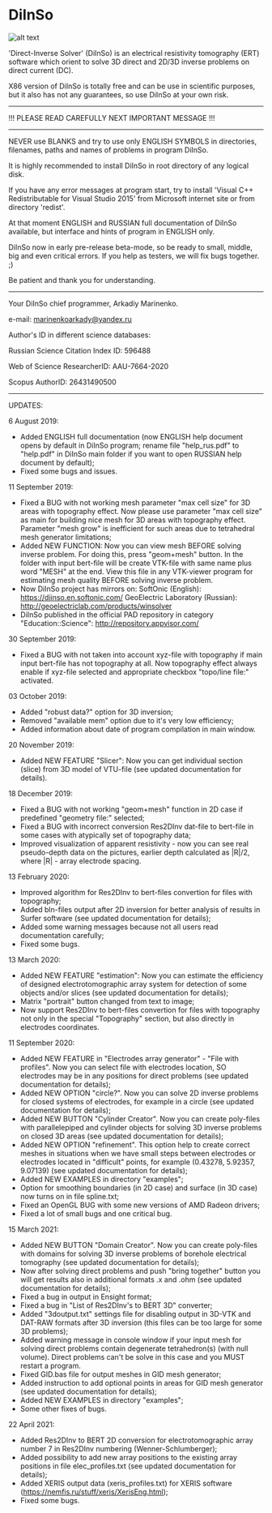 # DiInSo
![alt text](http://geoelectriclab.com/themes/radiantweb-travu/assets/images/winsolver/winsolver.png)

'Direct-Inverse Solver' (DiInSo) is an electrical resistivity tomography (ERT) software which orient to solve 3D direct and 2D/3D inverse problems on direct current (DC).

X86 version of DiInSo is totally free and can be use in scientific purposes, but it also has not any guarantees, so use DiInSo at your own risk.

-------------------------

!!! PLEASE READ CAREFULLY NEXT IMPORTANT MESSAGE !!!

-------------------------

NEVER use BLANKS and try to use only ENGLISH SYMBOLS in directories, filenames, paths and names of problems in program DiInSo.

It is highly recommended to install DiInSo in root directory of any logical disk.

If you have any error messages at program start, try to install 'Visual C++ Redistributable for Visual Studio 2015' from Microsoft internet site or from directory 'redist'.

At that moment ENGLISH and RUSSIAN full documentation of DiInSo available, but interface and hints of program in ENGLISH only.

DiInSo now in early pre-release beta-mode, so be ready to small, middle, big and even critical errors. If you help as testers, we will fix bugs together. ;)

Be patient and thank you for understanding.

-------------------------

Your DiInSo chief programmer, Arkadiy Marinenko.

e-mail: marinenkoarkady@yandex.ru

Author's ID in different science databases:

Russian Science Citation Index ID: 596488

Web of Science ResearcherID: AAU-7664-2020

Scopus AuthorID: 26431490500

-------------------------

UPDATES:

6 August 2019:
* Added ENGLISH full documentation
(now ENGLISH help document opens by default in DiInSo program;
 rename file "help_rus.pdf" to "help.pdf" in DiInSo main folder
 if you want to open RUSSIAN help document by default);
* Fixed some bugs and issues.

11 September 2019:
* Fixed a BUG with not working mesh parameter "max cell size"
 for 3D areas with topography effect.
 Now please use parameter "max cell size" as main for building
 nice mesh for 3D areas with topography effect. Parameter "mesh grow"
 is inefficient for such areas due to tetrahedral mesh generator
 limitations;
* Added NEW FUNCTION: Now you can view mesh BEFORE solving inverse
 problem. For doing this, press "geom+mesh" button. In the folder
 with input bert-file will be create VTK-file with same name plus
 word "MESH" at the end. View this file in any VTK-viewer program
 for estimating mesh quality BEFORE solving inverse problem.
* Now DiInSo project has mirrors on:
 SoftOnic (English):
 https://diinso.en.softonic.com/
 GeoElectric Laboratory (Russian):
 http://geoelectriclab.com/products/winsolver
* DiInSo published in the official PAD repository in category
 "Education::Science":
 http://repository.appvisor.com/

30 September 2019:
* Fixed a BUG with not taken into account xyz-file with
 topography if main input bert-file has not topography at all.
 Now topography effect always enable if xyz-file selected
 and appropriate checkbox "topo/line file:" activated.

03 October 2019:
* Added "robust data?" option for 3D inversion;
* Removed "available mem" option due to it's very low efficiency;
* Added information about date of program compilation in main window.

20 November 2019:
* Added NEW FEATURE "Slicer":
 Now you can get individual section (slice) from 3D model of VTU-file
 (see updated documentation for details).

18 December 2019:
* Fixed a BUG with not working "geom+mesh" function in 2D case
 if predefined "geometry file:" selected;
* Fixed a BUG with incorrect conversion Res2DInv dat-file to
 bert-file in some cases with atypically set of topography data;
* Improved visualization of apparent resistivity - now you can
 see real pseudo-depth data on the pictures, earlier depth
 calculated as |R|/2, where |R| - array electrode spacing.

13 February 2020:
* Improved algorithm for Res2DInv to bert-files convertion
 for files with topography;
* Added bln-files output after 2D inversion for better
 analysis of results in Surfer software
 (see updated documentation for details);
* Added some warning messages because not all users read
 documentation carefully;
* Fixed some bugs.

13 March 2020:
* Added NEW FEATURE "estimation":
 Now you can estimate the efficiency of designed
 electrotomographic array system for detection of some
 objects and/or slices (see updated documentation for details);
* Matrix "portrait" button changed from text to image;
* Now support Res2DInv to bert-files convertion for
 files with topography not only in the special "Topography"
 section, but also directly in electrodes coordinates.

11 September 2020:
* Added NEW FEATURE in "Electrodes array generator" -
 "File with profiles". Now you can select file with electrodes
 location, SO electrodes may be in any positions for direct
 problems (see updated documentation for details);
* Added NEW OPTION "circle?". Now you can solve 2D inverse
 problems for closed systems of electrodes, for example
 in a circle (see updated documentation for details);
* Added NEW BUTTON "Cylinder Creator". Now you can create
 poly-files with parallelepiped and cylinder objects for
 solving 3D inverse problems on closed 3D areas
 (see updated documentation for details);
* Added NEW OPTION "refinement". This option help to create
 correct meshes in situations when we have small steps
 between electrodes or electrodes located in "difficult"
 points, for example (0.43278, 5.92357, 9.07139)
 (see updated documentation for details);
* Added NEW EXAMPLES in directory "examples";
* Option for smoothing boundaries (in 2D case) and
 surface (in 3D case) now turns on in file spline.txt;
* Fixed an OpenGL BUG with some new versions of AMD
 Radeon drivers;
* Fixed a lot of small bugs and one critical bug.

15 March 2021:
* Added NEW BUTTON "Domain Creator". Now you can create
 poly-files with domains for solving 3D inverse problems
 of borehole electrical tomography (see updated documentation
 for details);
* Now after solving direct problems and push "bring together"
 button you will get results also in additional formats
 .x and .ohm (see updated documentation for details);
* Fixed a bug in output in Ensight format;
* Fixed a bug in "List of Res2DInv's to BERT 3D" converter;
* Added "3doutput.txt" settings file for disabling output
 in 3D-VTK and DAT-RAW formats after 3D inversion
 (this files can be too large for some 3D problems);
* Added warning message in console window if your input
 mesh for solving direct problems contain
 degenerate tetrahedron(s) (with null volume).
 Direct problems can't be solve in this case and you MUST
 restart a program.
* Fixed GID.bas file for output meshes in GID mesh generator;
* Added instruction to add optional points in areas for
 GID mesh generator (see updated documentation for details);
* Added NEW EXAMPLES in directory "examples";
* Some other fixes of bugs.

22 April 2021:
* Added Res2DInv to BERT 2D conversion for electrotomographic
 array number 7 in Res2DInv numbering (Wenner-Schlumberger);
* Added possibility to add new array positions to the existing
 array positions in file elec_profiles.txt (see updated
 documentation for details);
* Added XERIS output data (xeris_profiles.txt) for XERIS
 software (https://nemfis.ru/stuff/xeris/XerisEng.html);
* Fixed some bugs.
